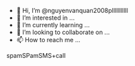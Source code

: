 - 👋 Hi, I’m @nguyenvanquan2008plllllllllll
- 👀 I’m interested in ...
- 🌱 I’m currently learning ...
- 💞️ I’m looking to collaborate on ...
- 📫 How to reach me ...

<!---
nguyenvanquan2008plllllllllll/nguyenvanquan2008plllllllllll is a ✨ special ✨ repository because its `README.md` (this file) appears on your GitHub profile.
You can click the Preview link to take a look at your changes.
--->spamSPamSMS+call

